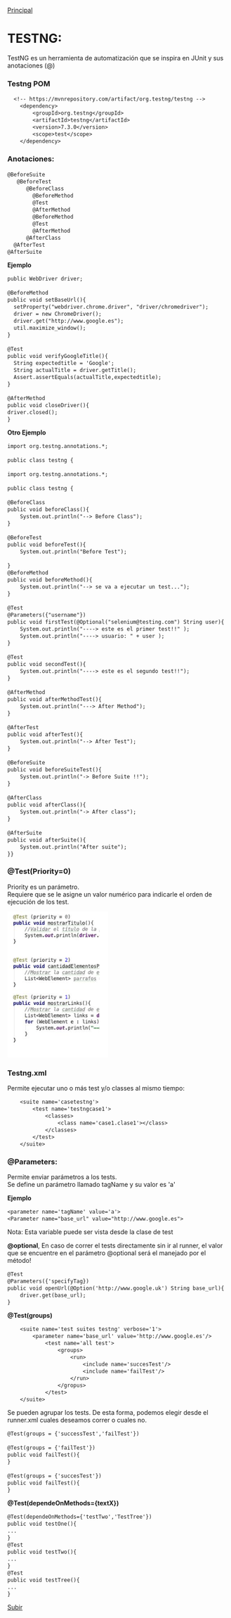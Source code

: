 <a name='top'></a>
[Principal](../README.md)

# TESTNG:
TestNG es un herramienta de automatización que se inspira en JUnit y sus anotaciones (@)

### Testng POM
      <!-- https://mvnrepository.com/artifact/org.testng/testng -->
        <dependency>
            <groupId>org.testng</groupId>
            <artifactId>testng</artifactId>
            <version>7.3.0</version>
            <scope>test</scope>
        </dependency>

### Anotaciones:
    @BeforeSuite
       @BeforeTest
          @BeforeClass
            @BeforeMethod
            @Test
            @AfterMethod
            @BeforeMethod
            @Test
            @AfterMethod
          @AfterClass
      @AfterTest
    @AfterSuite

**Ejemplo**

    public WebDriver driver;
    
    @BeforeMethod
    public void setBaseUrl(){
      setProperty("webdriver.chrome.driver", "driver/chromedriver");
      driver = new ChromeDriver();
      driver.get("http://www.google.es");
      util.maximize_window();
    }

    @Test
    public void verifyGoogleTitle(){
      String expectedtitle = 'Google';
      String actualTitle = driver.getTitle();
      Assert.assertEquals(actualTitle,expectedtitle);
    }

    @AfterMethod
    public void closeDriver(){
    driver.closed();
    }

**Otro Ejemplo**
    
    import org.testng.annotations.*;
    
    public class testng {

    import org.testng.annotations.*;
    
    public class testng {

    @BeforeClass
    public void beforeClass(){
        System.out.println("--> Before Class");
    }

    @BeforeTest
    public void beforeTest(){
        System.out.println("Before Test");

    }
    @BeforeMethod
    public void beforeMethod(){
        System.out.println("--> se va a ejecutar un test...");
    }

    @Test
    @Parameters({"username"})
    public void firstTest(@Optional("selenium@testing.com") String user){
        System.out.println("----> este es el primer test!!" );
        System.out.println("----> usuario: " + user );
    }

    @Test
    public void secondTest(){
        System.out.println("----> este es el segundo test!!");
    }

    @AfterMethod
    public void afterMethodTest(){
        System.out.println("---> After Method");
    }

    @AfterTest
    public void afterTest(){
        System.out.println("--> After Test");
    }

    @BeforeSuite
    public void beforeSuiteTest(){
        System.out.println("-> Before Suite !!");
    }

    @AfterClass
    public void afterClass(){
        System.out.println("-> After class");
    }

    @AfterSuite
    public void afterSuite(){
        System.out.println("After suite");
    }}

### @Test(Priority=0)

Priority es un parámetro.</br>
Requiere que se le asigne un valor numérico para indicarle el orden de ejecución de los test.

![TestngPriority](../images/Priority.png)

### Testng.xml
Permite ejecutar uno o más test y/o classes al mismo tiempo:
        
        <suite name='casetestng'>
            <test name='testngcase1'>
                <classes>
                    <class name='case1.clase1'></class>
                </classes>
            </test>
        </suite>

### @Parameters:
Permite enviar parámetros a los tests.</br>
Se define un parámetro llamado tagName y su valor es 'a'

**Ejemplo**

    <parameter name='tagName' value='a'>
    <Parameter name="base_url" value="http://www.google.es">

Nota: Esta variable puede ser vista desde la clase de test</br>

**@optional**, En caso de correr el tests directamente sin ir al runner, el valor que se encuentre en el parámetro @optional será el manejado por el método!

    @Test
    @Parameters({'specifyTag})
    public void openUrl(@Option('http://www.google.uk') String base_url){
        driver.get(base_url);
    }

**@Test(groups)**

        <suite name='test suites testng' verbose='1'>
            <parameter name='base_url' value='http://www.google.es'/>
                <test name='all test'>
                    <groups>
                        <run>
                            <include name='succesTest'/>
                            <include name='failTest'/>
                        </run>
                    </gropus>
                </test>
        </suite>

Se pueden agrupar los tests. De esta forma, podemos elegir desde el runner.xml cuales deseamos correr o cuales no.

    @Test(groups = {'successTest','failTest'})
    
    @Test(groups = {'failTest'})
    public void failTest(){
    }
    
    @Test(groups = {'succesTest'})
    public void failTest(){
    }

**@Test(dependeOnMethods={textX})**

    @Test(dependeOnMethods={'testTwo','TestTree'})
    public void testOne(){
    ...
    }
    @Test
    public void testTwo(){
    ...
    }
    @Test
    public void testTree(){
    ...
    }


[Subir](#top)